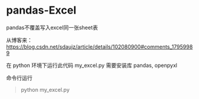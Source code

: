 # pandas-Excel
pandas不覆盖写入excel同一张sheet表

从博客来： <https://blog.csdn.net/sdaujz/article/details/102080900#comments_17959989>

在 python 环境下运行此代码 my_excel.py
需要安装库 pandas, openpyxl 

命令行运行
> python my_excel.py

